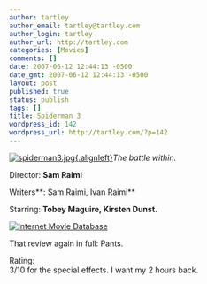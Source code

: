```yaml
---
author: tartley
author_email: tartley@tartley.com
author_login: tartley
author_url: http://tartley.com
categories: [Movies]
comments: []
date: 2007-06-12 12:44:13 -0500
date_gmt: 2007-06-12 12:44:13 -0500
layout: post
published: true
status: publish
tags: []
title: Spiderman 3
wordpress_id: 142
wordpress_url: http://tartley.com/?p=142
---
```


<div class="floatleft">

[![spiderman3.jpg](http://tartley.com/wp-content/uploads/2007/06/spiderman3.jpg){.alignleft}](http://imdb.com/title/tt0413300/ "Power corrupts")*The
battle within.*

</div>

<div class="floatleft">

</div>

<div class="floatleft">

Director: **Sam Raimi**

</div>

<div class="floatleft">

</div>

<div class="floatleft">

Writers**: Sam Raimi, Ivan Raimi**

</div>

<div class="floatleft">

</div>

<div class="floatleft">

Starring: **Tobey Maguire, Kirsten Dunst.**

</div>

<div class="floatleft">

</div>

<div class="floatleft">

[![Internet Movie
Database](http://tartley.com/wp-content/uploads/2007/05/imdb.png)](http://imdb.com/title/tt0413300/)

</div>

That review again in full: Pants.

Rating:\
3/10 for the special effects. I want my 2 hours back.
